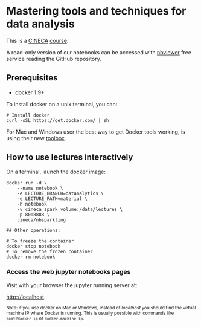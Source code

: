 
# Mastering tools and techniques for data analysis

This is a [CINECA](http://www.cineca.it/) [course](http://www.hpc.cineca.it/content/training-events-list-2016).

A read-only version of our notebooks can be accessed with [nbviewer](http://nbviewer.jupyter.org/github/cineca-scai/lectures/tree/datanalytics/material/)
free service reading the GitHub repository.

## Prerequisites

* docker 1.9+

To install docker on a unix terminal, you can:

```
# Install docker
curl -sSL https://get.docker.com/ | sh
```

For Mac and Windows user the best way to get Docker tools working,
is using their new [toolbox](https://www.docker.com/toolbox).

## How to use lectures interactively

On a terminal, launch the docker image:

```
docker run -d \
    --name notebook \
    -e LECTURE_BRANCH=datanalytics \
    -e LECTURE_PATH=material \
    -h notebook
    -v cineca_spark_volume:/data/lectures \
    -p 80:8888 \
    cineca/nbsparkling

## Other operations:

# To freeze the container
docker stop notebook
# To remove the frozen container
docker rm notebook
```

### Access the web jupyter notebooks pages

Visit with your browser the jupyter running server at:

[http://localhost](http://localhost).

<small>Note: if you use docker on Mac or Windows, instead of *localhost* you
should find the virtual machine IP where Docker is running.
This is usually possible with commands like `boot2docker ip` or `docker-machine ip`.</small>
